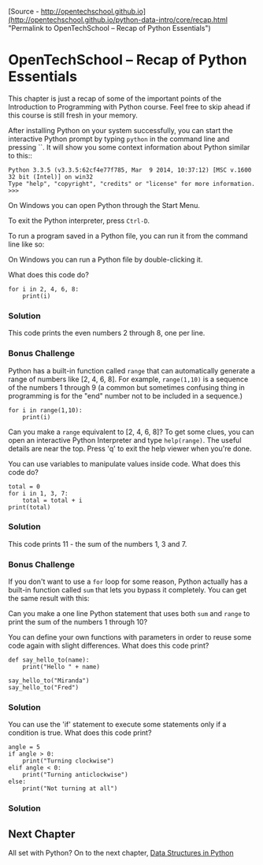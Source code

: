 
[Source - http://opentechschool.github.io](http://opentechschool.github.io/python-data-intro/core/recap.html "Permalink to OpenTechSchool – Recap of Python Essentials")

# OpenTechSchool – Recap of Python Essentials

This chapter is just a recap of some of the important points of the Introduction to Programming with Python course. Feel free to skip ahead if this course is still fresh in your memory.

After installing Python on your system successfully, you can start the interactive Python prompt by typing `python` in the command line and pressing ``. It will show you some context information about Python similar to this::
    
    
    Python 3.3.5 (v3.3.5:62cf4e77f785, Mar  9 2014, 10:37:12) [MSC v.1600 32 bit (Intel)] on win32
    Type "help", "copyright", "credits" or "license" for more information.
    >>>
    

On Windows you can open Python through the Start Menu.

To exit the Python interpreter, press `Ctrl-D`.

To run a program saved in a Python file, you can run it from the command line like so:

On Windows you can run a Python file by double-clicking it.

What does this code do?
    
    
    for i in 2, 4, 6, 8:
        print(i)
    

### Solution

This code prints the even numbers 2 through 8, one per line.

### Bonus Challenge

Python has a built-in function called `range` that can automatically generate a range of numbers like [2, 4, 6, 8]. For example, `range(1,10)` is a sequence of the numbers 1 through 9 (a common but sometimes confusing thing in programming is for the "end" number not to be included in a sequence.)
    
    
    for i in range(1,10):
        print(i)
    

Can you make a `range` equivalent to [2, 4, 6, 8]? To get some clues, you can open an interactive Python Interpreter and type `help(range)`. The useful details are near the top. Press 'q' to exit the help viewer when you're done.

You can use variables to manipulate values inside code. What does this code do?
    
    
    total = 0
    for i in 1, 3, 7:
        total = total + i
    print(total)
    

### Solution

This code prints 11 - the sum of the numbers 1, 3 and 7.

### Bonus Challenge

If you don't want to use a `for` loop for some reason, Python actually has a built-in function called `sum` that lets you bypass it completely. You can get the same result with this:

Can you make a one line Python statement that uses both `sum` and `range` to print the sum of the numbers 1 through 10?

You can define your own functions with parameters in order to reuse some code again with slight differences. What does this code print?
    
    
    def say_hello_to(name):
        print("Hello " + name)
    
    say_hello_to("Miranda")
    say_hello_to("Fred")
    

### Solution

You can use the 'if' statement to execute some statements only if a condition is true. What does this code print?
    
    
    angle = 5
    if angle > 0:
        print("Turning clockwise")
    elif angle < 0:
        print("Turning anticlockwise")
    else:
        print("Not turning at all")
    

### Solution

## Next Chapter

All set with Python? On to the next chapter, [Data Structures in Python][1]

[1]: http://opentechschool.github.io/data.html

  